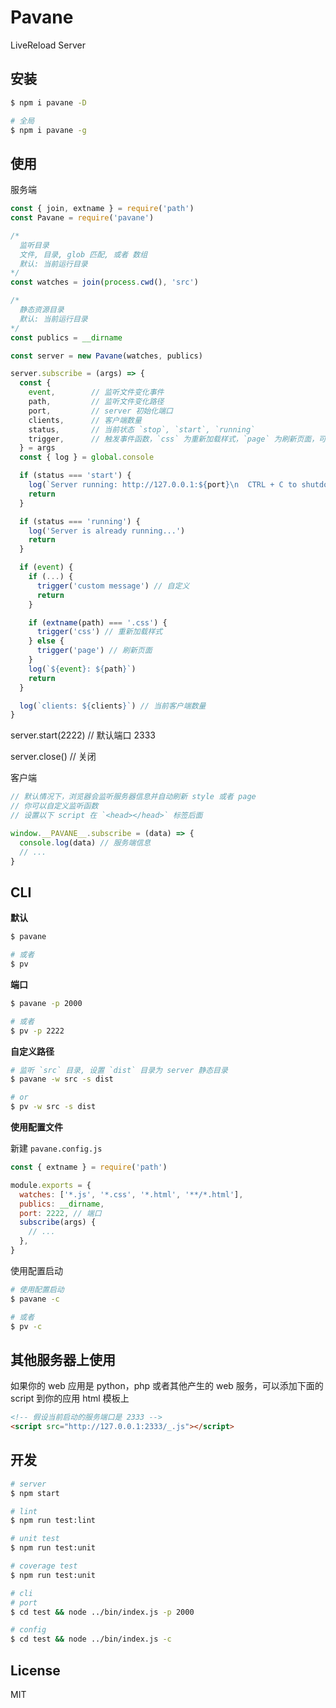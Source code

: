 # Pavane

LiveReload Server

## 安装

```bash
$ npm i pavane -D

# 全局
$ npm i pavane -g
```

## 使用

服务端

```js
const { join, extname } = require('path')
const Pavane = require('pavane')

/*
  监听目录
  文件, 目录, glob 匹配, 或者 数组
  默认: 当前运行目录
*/
const watches = join(process.cwd(), 'src')

/*
  静态资源目录
  默认: 当前运行目录
*/
const publics = __dirname

const server = new Pavane(watches, publics)

server.subscribe = (args) => {
  const {
    event,        // 监听文件变化事件
    path,         // 监听文件变化路径
    port,         // server 初始化端口
    clients,      // 客户端数量
    status,       // 当前状态 `stop`, `start`, `running`
    trigger,      // 触发事件函数，`css` 为重新加载样式，`page` 为刷新页面，可以设定其他状态
  } = args
  const { log } = global.console

  if (status === 'start') {
    log(`Server running: http://127.0.0.1:${port}\n  CTRL + C to shutdown`)
    return
  }

  if (status === 'running') {
    log('Server is already running...')
    return
  }

  if (event) {
    if (...) {
      trigger('custom message') // 自定义
      return
    }

    if (extname(path) === '.css') {
      trigger('css') // 重新加载样式
    } else {
      trigger('page') // 刷新页面
    }
    log(`${event}: ${path}`)
    return
  }

  log(`clients: ${clients}`) // 当前客户端数量
}
```

server.start(2222) // 默认端口 2333

server.close() // 关闭

客户端

```js
// 默认情况下，浏览器会监听服务器信息并自动刷新 style 或者 page
// 你可以自定义监听函数
// 设置以下 script 在 `<head></head>` 标签后面

window.__PAVANE__.subscribe = (data) => {
  console.log(data) // 服务端信息
  // ...
}
```

## CLI

**默认**

```bash
$ pavane

# 或者
$ pv
```

**端口**

```bash
$ pavane -p 2000

# 或者
$ pv -p 2222
```

**自定义路径**

```bash
# 监听 `src` 目录, 设置 `dist` 目录为 server 静态目录
$ pavane -w src -s dist

# or
$ pv -w src -s dist
```

**使用配置文件**

新建 `pavane.config.js`

```js
const { extname } = require('path')

module.exports = {
  watches: ['*.js', '*.css', '*.html', '**/*.html'],
  publics: __dirname,
  port: 2222, // 端口
  subscribe(args) {
    // ...
  },
}
```

使用配置启动

```bash
# 使用配置启动
$ pavane -c

# 或者
$ pv -c
```

## 其他服务器上使用

如果你的 web 应用是 python，php 或者其他产生的 web 服务，可以添加下面的 script 到你的应用 html 模板上

```html
<!-- 假设当前启动的服务端口是 2333 -->
<script src="http://127.0.0.1:2333/_.js"></script>
```

## 开发

```bash
# server
$ npm start

# lint
$ npm run test:lint

# unit test
$ npm run test:unit

# coverage test
$ npm run test:unit

# cli
# port
$ cd test && node ../bin/index.js -p 2000

# config
$ cd test && node ../bin/index.js -c
```

## License

MIT
